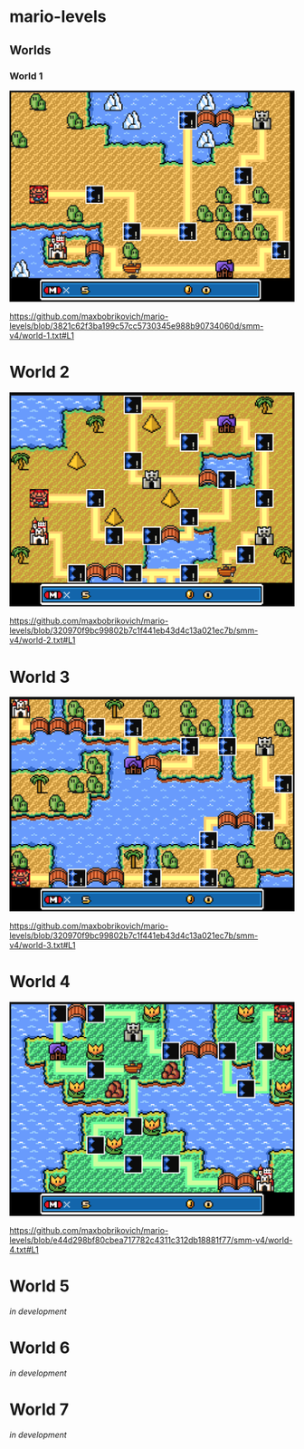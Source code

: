 # mario-levels

## Worlds

### World 1

![world-1](./smm-v4/world-1-map.png)

https://github.com/maxbobrikovich/mario-levels/blob/3821c62f3ba199c57cc5730345e988b90734060d/smm-v4/world-1.txt#L1

# World 2

![world-2](./smm-v4/world-2-map.png)

https://github.com/maxbobrikovich/mario-levels/blob/320970f9bc99802b7c1f441eb43d4c13a021ec7b/smm-v4/world-2.txt#L1

# World 3

![world-3](./smm-v4/world-3-map.png)

https://github.com/maxbobrikovich/mario-levels/blob/320970f9bc99802b7c1f441eb43d4c13a021ec7b/smm-v4/world-3.txt#L1

# World 4

![world-4](./smm-v4/world-4-map.png)

https://github.com/maxbobrikovich/mario-levels/blob/e44d298bf80cbea717782c4311c312db18881f77/smm-v4/world-4.txt#L1

# World 5

_in development_

# World 6

_in development_

# World 7

_in development_